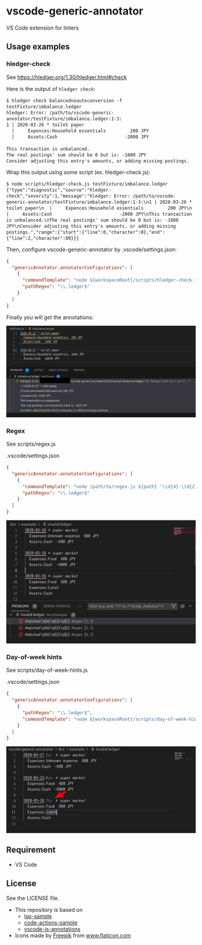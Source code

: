 # vscode-generic-annotator

VS Code extension for linters

## Usage examples

### hledger-check

See <https://hledger.org/1.30/hledger.html#check>

Here is the output of `hledger check`:

```
$ hledger check balancednoautoconversion -f testFixture/imbalance.ledger
hledger: Error: /path/to/vscode-generic-annotator/testFixture/imbalance.ledger:1-3:
1 | 2020-03-26 * toilet paper
  |     Expences:Household essentials         200 JPY
  |     Assets:Cash                         -2000 JPY

This transaction is unbalanced.
The real postings' sum should be 0 but is: -1800 JPY
Consider adjusting this entry's amounts, or adding missing postings.
```

Wrap this output using some script (ex. hledger-check.js):

```
$ node scripts/hledger-check.js testFixture/imbalance.ledger
{"type":"diagnostic","source":"hledger-check","severity":1,"message":"hledger: Error: /path/to/vscode-generic-annotator/testFixture/imbalance.ledger:1-3:\n1 | 2020-03-26 * toilet paper\n  |     Expences:Household essentials         200 JPY\n  |     Assets:Cash                         -2000 JPY\nThis transaction is unbalanced.\nThe real postings' sum should be 0 but is: -1800 JPY\nConsider adjusting this entry's amounts, or adding missing postings.","range":{"start":{"line":0,"character":0},"end":{"line":2,"character":80}}}
```

Then, configure vscode-generic-annotator by .vscode/settings.json:

```json
{
  "genericAnnotator.annotatorConfigurations": [
    {
      "commandTemplate": "node ${workspaceRoot}/scripts/hledger-check.js ${path}",
      "pathRegex": "\\.ledger$"
    }
  ]
}
```

Finally you will get the annotations:

![screenshot hledger-check](./doc/example_hledgercheck.png)


### Regex

See scripts/regex.js

.vscode/settings.json

```json
{
  "genericAnnotator.annotatorConfigurations": [
    {
      "commandTemplate": "node /path/to/regex.js ${path} '\\d{4}-\\d{2}-\\d{2}'",
      "pathRegex": "\\.ledger$"
    }
  ]
}
```

![screenshot regex](./doc/example_regex.png)

### Day-of-week hints

See scripts/day-of-week-hints.js

.vscode/settings.json

```json
{
  "genericAnnotator.annotatorConfigurations": [
    {
      "pathRegex": "\\.ledger$",
      "commandTemplate": "node ${workspaceRoot}/scripts/day-of-week-hints.js $(realpath --relative-to=. ${path})"
    }
  ]
}
```

![screenshot day of week hints](./doc/example_dow.png)

## Requirement

- VS Code

## License

See the LICENSE file.

- This repository is based on
  - [lsp-sample](https://github.com/microsoft/vscode-extension-samples/tree/6f16dafc01a248ac39d450ecf56ae73274757644/lsp-sample)
  - [code-actions-sample](https://github.com/microsoft/vscode-extension-samples/tree/133fa26af64ba8760559c5a06299953673d60763/code-actions-sample)
  - [vscode-js-annotations](https://github.com/lannonbr/vscode-js-annotations)
- <div>Icons made by <a href="https://www.freepik.com" title="Freepik">Freepik</a> from <a href="https://www.flaticon.com/" title="Flaticon">www.flaticon.com</a></div>
